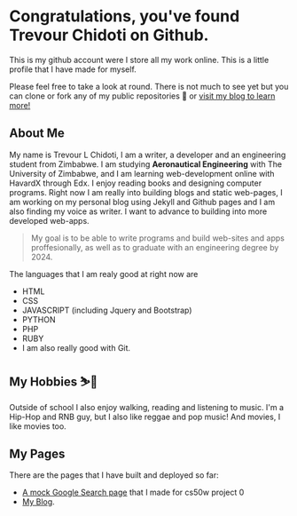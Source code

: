 # Congratulations, you've found Trevour Chidoti on Github. 

This is my github account were I store all my work online. This is a little profile that I have made for myself. 

Please feel free to take a look at round. There is not much to see yet but you can clone or fork any of my public repositories 📁 or [visit my blog to learn more!](https://traelincoln.github.io/traelincoln)

## About Me
My name is Trevour L Chidoti, I am a writer, a developer and an engineering student from Zimbabwe.
I am studying **Aeronautical Engineering** with The University of Zimbabwe, and I am learning web-development online with HavardX through Edx. 
I enjoy reading books and designing computer programs. Right now I am really into building blogs and static web-pages, I am working on my personal blog using Jekyll and Github pages and I am also finding my voice as writer. I want to advance to building into more developed web-apps.<blockquote> My goal is to be able to write programs and build web-sites and apps proffesionally, as well as to graduate with an engineering degree by 2024.</blockquote>

The languages that I am realy good at right now are
  - HTML 
  - CSS
  - JAVASCRIPT (including Jquery and Bootstrap)
  - PYTHON 
  - PHP
  - RUBY
  - I am also really good with Git.

## My Hobbies ⛷️🎿
Outside of school I also enjoy walking, reading and listening to music. I'm a Hip-Hop and RNB guy, but I also like reggae and pop music! And movies, I like movies too.

## My Pages
There are the pages that I have built and deployed so far:
- [A mock Google Search page](https://traelincoln.github.io/cs50w-websites/) that I made for cs50w project 0
- [My Blog](https://traelincoln.github.io/traelincoln).

